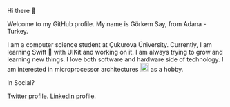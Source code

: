 Hi there 👋

Welcome to my GitHub profile.
My name is Görkem Say, from Adana - Turkey.

I am a computer science student at Çukurova Üniversity. Currently, I am learning Swift  with UIKit and working on it. I am always trying to grow and learning new things.
I love both software and hardware side of technology. I am interested in microprocessor architectures <a href="https://emoji.gg/emoji/CPU"><img src="https://emoji.gg/assets/emoji/CPU.png" width="20px" height="20px" alt="CPU"></a> as a hobby.

In Social?

[Twitter](https://twitter.com/Gorkem_Say) profile.
[LinkedIn](https://www.linkedin.com/in/g%C3%B6rkem-say-795623141/) profile.
<!---
GorkemSay/GorkemSay is a ✨ special ✨ repository because its `README.md` (this file) appears on your GitHub profile.
You can click the Preview link to take a look at your changes.
--->
